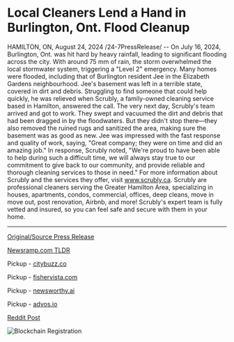 # Local Cleaners Lend a Hand in Burlington, Ont. Flood Cleanup

HAMILTON, ON, August 24, 2024 /24-7PressRelease/ -- On July 16, 2024, Burlington, Ont. was hit hard by heavy rainfall, leading to significant flooding across the city. With around 75 mm of rain, the storm overwhelmed the local stormwater system, triggering a "Level 2" emergency. Many homes were flooded, including that of Burlington resident Jee in the Elizabeth Gardens neighbourhood.  Jee's basement was left in a terrible state, covered in dirt and debris. Struggling to find someone that could help quickly, he was relieved when Scrubly, a family-owned cleaning service based in Hamilton, answered the call.  The very next day, Scrubly's team arrived and got to work. They swept and vacuumed the dirt and debris that had been dragged in by the floodwaters. But they didn't stop there—they also removed the ruined rugs and sanitized the area, making sure the basement was as good as new.  Jee was impressed with the fast response and quality of work, saying, "Great company; they were on time and did an amazing job."  In response, Scrubly noted, "We're proud to have been able to help during such a difficult time, we will always stay true to our commitment to give back to our community, and provide reliable and thorough cleaning services to those in need."  For more information about Scrubly and the services they offer, visit www.scrubly.ca.  Scrubly are professional cleaners serving the Greater Hamilton Area, specializing in houses, apartments, condos, commercial, offices, deep cleans, move in move out, post renovation, Airbnb, and more! Scrubly's expert team is fully vetted and insured, so you can feel safe and secure with them in your home. 

---

[Original/Source Press Release](https://www.24-7pressrelease.com/press-release/513748/local-cleaners-lend-a-hand-in-burlington-ont-flood-cleanup)
                    

[Newsramp.com TLDR](https://newsramp.com/curated-news/family-owned-cleaning-service-comes-to-the-rescue-after-burlington-flooding/cf527d04f1a63d1fe220a07b125782d1) 


Pickup - [citybuzz.co](https://citybuzz.co/2024/08/24/hamilton-based-cleaning-company-aids-burlington-flood-victims)

Pickup - [fishervista.com](https://fishervista.com/en/local-cleaners-assist-in-burlington-flood-cleanup/20245957)

Pickup - [newsworthy.ai](https://newsworthy.ai/curated/hamilton-based-cleaning-service-aids-burlington-flood-victims/20245957)

Pickup - [advos.io](https://advos.io/en/local-cleaners-swiftly-aid-flooded-burlington-homes/20245957)
 



[Reddit Post](https://www.reddit.com/r/Business_NewsRamp/comments/1f1rj5s/familyowned_cleaning_service_comes_to_the_rescue/) 



![Blockchain Registration](https://cdn.newsramp.app/24-7PressRelease/qrcode/248/26/deepRkDF.webp)